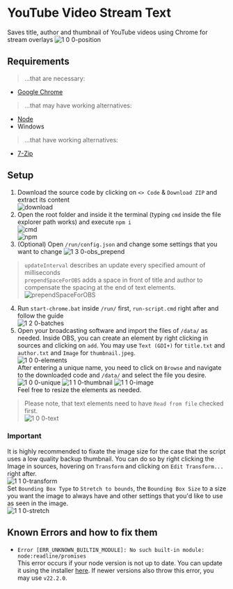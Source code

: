 # YouTube Video Stream Text

Saves title, author and thumbnail of YouTube videos using Chrome for stream overlays
![1 0 0-position](https://github.com/user-attachments/assets/70fd693d-6be7-43f1-ae88-ec40c74a54ff)

## Requirements

> ...that are necessary:
- [Google Chrome](https://www.google.com/chrome/de/download-chrome/)
> ...that may have working alternatives:
- [Node](https://nodejs.org/en/download/prebuilt-installer)
- Windows
> ...that have working alternatives:
- [7-Zip](https://7-zip.de/download.html)

## Setup

1. Download the source code by clicking on `<> Code` & `Download ZIP` and extract its content\
![download](https://github.com/ItsLeMax/YouTube-Video-Stream-Text/assets/80857459/883af1c1-5670-4325-88b3-24452ebc5acb)
2. Open the root folder and inside it the terminal (typing `cmd` inside the file explorer path works) and execute `npm i`\
![cmd](https://github.com/ItsLeMax/YouTube-Video-Stream-Text/assets/80857459/7334f1ee-197e-46e2-8909-2ea95e83f9f6)\
![npm](https://github.com/user-attachments/assets/25b67d93-759a-4ce7-875b-364aac09dcbd)
3. (Optional) Open `/run/config.json` and change some settings that you want to change
![1 3 0-obs_prepend](https://github.com/user-attachments/assets/9da339a5-9a3b-45fc-b432-fb4a32485119)
> `updateInterval` describes an update every specified amount of milliseconds\
> `prependSpaceForOBS` adds a space in front of title and author to compensate the spacing at the end of text elements.\
![prependSpaceForOBS](https://github.com/ItsLeMax/YouTube-Video-Stream-Text/assets/80857459/f4e7f163-a664-4c4d-abe5-fd32b89596f3)
4. Run `start-chrome.bat` inside `/run/` first, `run-script.cmd` right after and follow the guide\
![1 2 0-batches](https://github.com/user-attachments/assets/417b7583-673c-49d7-af63-4a2a9f1b9c16)
5. Open your broadcasting software and import the files of `/data/` as needed. Inside OBS, you can create an element by right clicking in sources and clicking on `add`. You may use `Text (GDI+)` for `title.txt` and `author.txt` and `Image` for `thumbnail.jpeg`.\
![1 0 0-elements](https://github.com/user-attachments/assets/608713b3-7678-43e6-97d7-248da837154c)\
After entering a unique name, you need to click on `Browse` and navigate to the downloaded code and `/data/` and select the file you desire.\
![1 0 0-unique](https://github.com/user-attachments/assets/c1358468-7ce6-4431-ac34-179ea438fe11)
![1 1 0-thumbnail](https://github.com/user-attachments/assets/8b752b65-ba9c-4e79-ba9d-d406e36ecfa8)
![1 1 0-image](https://github.com/user-attachments/assets/c929af92-e6c6-45f3-89ce-d396a6aa7274)\
Feel free to resize the elements as needed.
> Please note, that text elements need to have `Read from file` checked first.\
![1 0 0-text](https://github.com/user-attachments/assets/79ba5cb8-e960-43ba-bf5f-5756e00ddfce)

### Important

It is highly recommended to fixate the image size for the case that the script uses a low quality backup thumbnail. You can do so by right clicking the Image in sources, hovering on `Transform` and clicking on `Edit Transform...` right after.\
![1 1 0-transform](https://github.com/user-attachments/assets/4e62aa0d-539a-4707-8ff6-48ae48bfd9ca)\
Set `Bounding Box Type` to `Stretch to bounds`, the `Bounding Box Size` to a size you want the image to always have and other settings that you'd like to use as seen in the image.\
![1 1 0-stretch](https://github.com/user-attachments/assets/4f398779-a2e0-4547-80f5-3c752899e736)

## Known Errors and how to fix them

- `Error [ERR_UNKNOWN_BUILTIN_MODULE]: No such built-in module: node:readline/promises`\
This error occurs if your node version is not up to date. You can update it using the installer [here](https://nodejs.org/en/download/prebuilt-installer). If newer versions also throw this error, you may use `v22.2.0`.